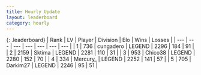 ```yaml
---
title: Hourly Update
layout: leaderboard
category: hourly
---
```


{: .leaderboard}
| Rank | LV | Player | Division | Elo | Wins | Losses |
| --- | --- | --- | --- | --- | --- | --- |
| <span data-change="0">1</span> | 736 | <span title="ID: 54134">cungadero</span> | LEGEND | <span data-change="0">2296</span> | <span data-change="0">184</span> | <span data-change="0">91</span> |
| <span data-change="0">2</span> | 2159 | <span title="ID: 353063">Sktima</span> | LEGEND | <span data-change="0">2281</span> | <span data-change="0">110</span> | <span data-change="0">31</span> |
| <span data-change="0">3</span> | 953 | <span title="ID: 409927">Chico38</span> | LEGEND | <span data-change="0">2280</span> | <span data-change="0">152</span> | <span data-change="0">70</span> |
| <span data-change="0">4</span> | 334 | <span title="ID: 680422">Mercury_</span> | LEGEND | <span data-change="0">2252</span> | <span data-change="0">141</span> | <span data-change="0">57</span> |
| <span data-change="1">5</span> | 705 | <span title="ID: 694036">Darkim27</span> | LEGEND | <span data-change="0">2246</span> | <span data-change="0">95</span> | <span data-change="0">51</span> |